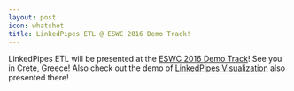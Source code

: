 ```yaml
---
layout: post
icon: whatshot
title: LinkedPipes ETL @ ESWC 2016 Demo Track!
---
```


LinkedPipes ETL will be presented at the [ESWC 2016 Demo Track](http://2016.eswc-conferences.org/program/posters-demos)! See you in Crete, Greece! Also check out the demo of [LinkedPipes Visualization](http://visualization.linkedpipes.com) also presented there!